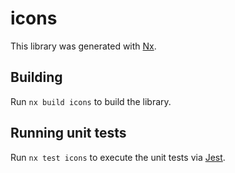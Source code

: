 # icons

This library was generated with [Nx](https://nx.dev).

## Building

Run `nx build icons` to build the library.

## Running unit tests

Run `nx test icons` to execute the unit tests via [Jest](https://jestjs.io).
